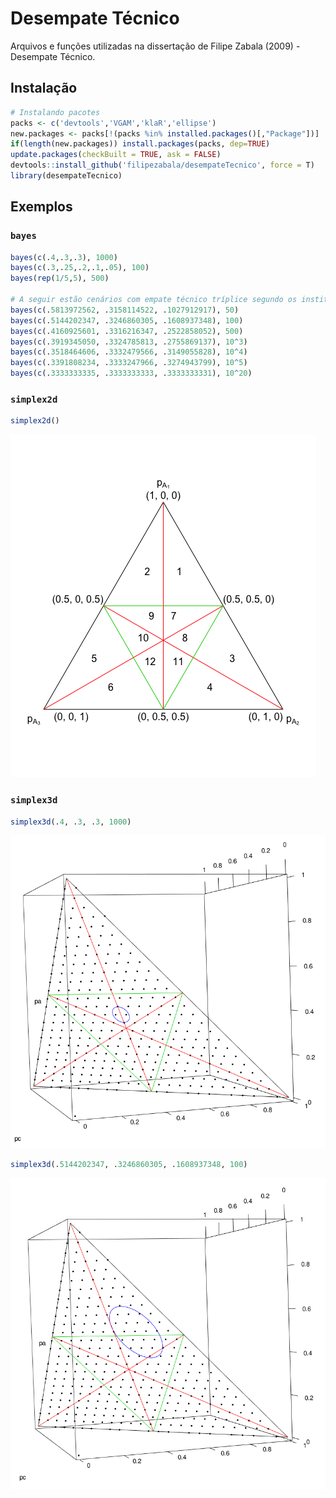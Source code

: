 # Desempate Técnico

Arquivos e funções utilizadas na dissertação de Filipe Zabala (2009) - Desempate Técnico.

## Instalação
```r
# Instalando pacotes
packs <- c('devtools','VGAM','klaR','ellipse')
new.packages <- packs[!(packs %in% installed.packages()[,"Package"])]
if(length(new.packages)) install.packages(packs, dep=TRUE)
update.packages(checkBuilt = TRUE, ask = FALSE)
devtools::install_github('filipezabala/desempateTecnico', force = T)
library(desempateTecnico)
```

## Exemplos
### `bayes`
```r
bayes(c(.4,.3,.3), 1000)
bayes(c(.3,.25,.2,.1,.05), 100)
bayes(rep(1/5,5), 500)

# A seguir estão cenários com empate técnico tríplice segundo os institutos de pesquisa.
bayes(c(.5813972562, .3158114522, .1027912917), 50)
bayes(c(.5144202347, .3246860305, .1608937348), 100)
bayes(c(.4160925601, .3316216347, .2522858052), 500)
bayes(c(.3919345050, .3324785813, .2755869137), 10^3)
bayes(c(.3518464606, .3332479566, .3149055828), 10^4)
bayes(c(.3391808234, .3333247966, .3274943799), 10^5)
bayes(c(.3333333335, .3333333333, .3333333331), 10^20)
```

### `simplex2d`
```r
simplex2d()
```
![](img/simplex2d.png)

### `simplex3d`
```r
simplex3d(.4, .3, .3, 1000)
```
![](img/simplex3d1000.png)
```r
simplex3d(.5144202347, .3246860305, .1608937348, 100)
```
![](img/simplex3d100.png)

